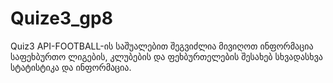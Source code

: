 # Quize3_gp8
Quiz3
API-FOOTBALL-ის საშუალებით შეგვიძლია მივიღოთ ინფორმაცია საფეხბურთო ლიგების, კლუბების და ფეხბურთელების შესახებ სხვადასხვა სტატისტიკა და ინფორმაცია.


